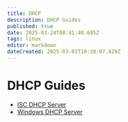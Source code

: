 ```yaml
---
title: DHCP
description: DHCP Guides
published: true
date: 2025-03-24T08:41:40.695Z
tags: linux
editor: markdown
dateCreated: 2025-03-03T10:38:07.429Z
---
```


# DHCP Guides

- [ISC DHCP Server](/DHCP/isc-dhcp-server)
- [Windows DHCP Server](/DHCP/win-dhcp-server)